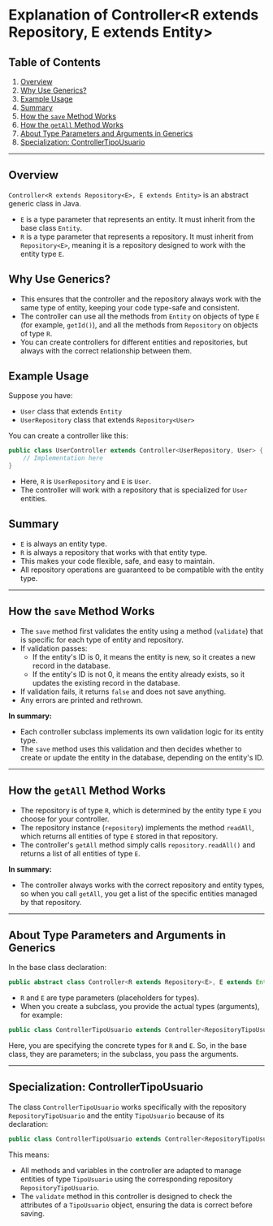 # Explanation of Controller<R extends Repository<E>, E extends Entity>

## Table of Contents
1. [Overview](#overview)
2. [Why Use Generics?](#why-use-generics)
3. [Example Usage](#example-usage)
4. [Summary](#summary)
5. [How the `save` Method Works](#how-the-save-method-works)
6. [How the `getAll` Method Works](#how-the-getall-method-works)
7. [About Type Parameters and Arguments in Generics](#about-type-parameters-and-arguments-in-generics)
8. [Specialization: ControllerTipoUsuario](#specialization-controllertipousuario)

---

## Overview

`Controller<R extends Repository<E>, E extends Entity>` is an abstract generic class in Java.
- `E` is a type parameter that represents an entity. It must inherit from the base class `Entity`.
- `R` is a type parameter that represents a repository. It must inherit from `Repository<E>`, meaning it is a repository designed to work with the entity type `E`.

## Why Use Generics?

- This ensures that the controller and the repository always work with the same type of entity, keeping your code type-safe and consistent.
- The controller can use all the methods from `Entity` on objects of type `E` (for example, `getId()`), and all the methods from `Repository` on objects of type `R`.
- You can create controllers for different entities and repositories, but always with the correct relationship between them.

## Example Usage

Suppose you have:
- `User` class that extends `Entity`
- `UserRepository` class that extends `Repository<User>`

You can create a controller like this:

```java
public class UserController extends Controller<UserRepository, User> {
    // Implementation here
}
```

- Here, `R` is `UserRepository` and `E` is `User`.
- The controller will work with a repository that is specialized for `User` entities.

## Summary

- `E` is always an entity type.
- `R` is always a repository that works with that entity type.
- This makes your code flexible, safe, and easy to maintain.
- All repository operations are guaranteed to be compatible with the entity type.

---

## How the `save` Method Works

- The `save` method first validates the entity using a method (`validate`) that is specific for each type of entity and repository.
- If validation passes:
  - If the entity's ID is 0, it means the entity is new, so it creates a new record in the database.
  - If the entity's ID is not 0, it means the entity already exists, so it updates the existing record in the database.
- If validation fails, it returns `false` and does not save anything.
- Any errors are printed and rethrown.

**In summary:**
- Each controller subclass implements its own validation logic for its entity type.
- The `save` method uses this validation and then decides whether to create or update the entity in the database, depending on the entity's ID.

---

## How the `getAll` Method Works

- The repository is of type `R`, which is determined by the entity type `E` you choose for your controller.
- The repository instance (`repository`) implements the method `readAll`, which returns all entities of type `E` stored in that repository.
- The controller's `getAll` method simply calls `repository.readAll()` and returns a list of all entities of type `E`.

**In summary:**
- The controller always works with the correct repository and entity types, so when you call `getAll`, you get a list of the specific entities managed by that repository.

---

## About Type Parameters and Arguments in Generics

In the base class declaration:

```java
public abstract class Controller<R extends Repository<E>, E extends Entity>
```

- `R` and `E` are type parameters (placeholders for types).
- When you create a subclass, you provide the actual types (arguments), for example:

```java
public class ControllerTipoUsuario extends Controller<RepositoryTipoUsuario, TipoUsuario>
```

Here, you are specifying the concrete types for `R` and `E`.
So, in the base class, they are parameters; in the subclass, you pass the arguments.

---

## Specialization: ControllerTipoUsuario

The class `ControllerTipoUsuario` works specifically with the repository `RepositoryTipoUsuario` and the entity `TipoUsuario` because of its declaration:

```java
public class ControllerTipoUsuario extends Controller<RepositoryTipoUsuario, TipoUsuario>
```

This means:
- All methods and variables in the controller are adapted to manage entities of type `TipoUsuario` using the corresponding repository `RepositoryTipoUsuario`.
- The `validate` method in this controller is designed to check the attributes of a `TipoUsuario` object, ensuring the data is correct before saving.